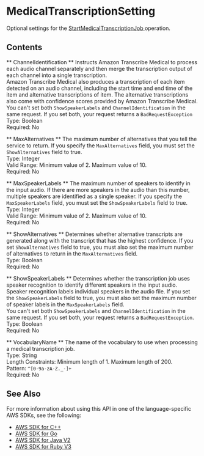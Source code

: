 # MedicalTranscriptionSetting<a name="API_MedicalTranscriptionSetting"></a>

Optional settings for the [ StartMedicalTranscriptionJob ](API_StartMedicalTranscriptionJob.md) operation\.

## Contents<a name="API_MedicalTranscriptionSetting_Contents"></a>

 ** ChannelIdentification **   <a name="transcribe-Type-MedicalTranscriptionSetting-ChannelIdentification"></a>
Instructs Amazon Transcribe Medical to process each audio channel separately and then merge the transcription output of each channel into a single transcription\.  
Amazon Transcribe Medical also produces a transcription of each item detected on an audio channel, including the start time and end time of the item and alternative transcriptions of item\. The alternative transcriptions also come with confidence scores provided by Amazon Transcribe Medical\.  
You can't set both `ShowSpeakerLabels` and `ChannelIdentification` in the same request\. If you set both, your request returns a `BadRequestException`   
Type: Boolean  
Required: No

 ** MaxAlternatives **   <a name="transcribe-Type-MedicalTranscriptionSetting-MaxAlternatives"></a>
The maximum number of alternatives that you tell the service to return\. If you specify the `MaxAlternatives` field, you must set the `ShowAlternatives` field to true\.  
Type: Integer  
Valid Range: Minimum value of 2\. Maximum value of 10\.  
Required: No

 ** MaxSpeakerLabels **   <a name="transcribe-Type-MedicalTranscriptionSetting-MaxSpeakerLabels"></a>
The maximum number of speakers to identify in the input audio\. If there are more speakers in the audio than this number, multiple speakers are identified as a single speaker\. If you specify the `MaxSpeakerLabels` field, you must set the `ShowSpeakerLabels` field to true\.  
Type: Integer  
Valid Range: Minimum value of 2\. Maximum value of 10\.  
Required: No

 ** ShowAlternatives **   <a name="transcribe-Type-MedicalTranscriptionSetting-ShowAlternatives"></a>
Determines whether alternative transcripts are generated along with the transcript that has the highest confidence\. If you set `ShowAlternatives` field to true, you must also set the maximum number of alternatives to return in the `MaxAlternatives` field\.  
Type: Boolean  
Required: No

 ** ShowSpeakerLabels **   <a name="transcribe-Type-MedicalTranscriptionSetting-ShowSpeakerLabels"></a>
Determines whether the transcription job uses speaker recognition to identify different speakers in the input audio\. Speaker recognition labels individual speakers in the audio file\. If you set the `ShowSpeakerLabels` field to true, you must also set the maximum number of speaker labels in the `MaxSpeakerLabels` field\.  
You can't set both `ShowSpeakerLabels` and `ChannelIdentification` in the same request\. If you set both, your request returns a `BadRequestException`\.  
Type: Boolean  
Required: No

 ** VocabularyName **   <a name="transcribe-Type-MedicalTranscriptionSetting-VocabularyName"></a>
The name of the vocabulary to use when processing a medical transcription job\.  
Type: String  
Length Constraints: Minimum length of 1\. Maximum length of 200\.  
Pattern: `^[0-9a-zA-Z._-]+`   
Required: No

## See Also<a name="API_MedicalTranscriptionSetting_SeeAlso"></a>

For more information about using this API in one of the language\-specific AWS SDKs, see the following:
+  [ AWS SDK for C\+\+](https://docs.aws.amazon.com/goto/SdkForCpp/transcribe-2017-10-26/MedicalTranscriptionSetting) 
+  [ AWS SDK for Go](https://docs.aws.amazon.com/goto/SdkForGoV1/transcribe-2017-10-26/MedicalTranscriptionSetting) 
+  [ AWS SDK for Java V2](https://docs.aws.amazon.com/goto/SdkForJavaV2/transcribe-2017-10-26/MedicalTranscriptionSetting) 
+  [ AWS SDK for Ruby V3](https://docs.aws.amazon.com/goto/SdkForRubyV3/transcribe-2017-10-26/MedicalTranscriptionSetting) 